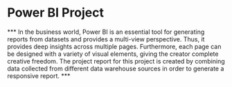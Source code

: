 # Power BI Project

*** In the business world, Power BI is an essential tool for generating reports from datasets and 
provides a multi-view perspective. Thus, it provides deep insights across multiple pages. Furthermore, 
each page can be designed with a variety of visual elements, giving the creator complete creative freedom. 
The project report for this project is created by combining data collected from different data warehouse 
sources in order to generate a responsive report. ***
